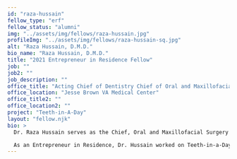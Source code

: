 ```yaml
---
id: "raza-hussain"
fellow_type: "erf"
fellow_status: "alumni"
img: "../assets/img/fellows/raza-hussain.jpg"
profileImg: "../assets/img/fellows/raza-hussain-sq.jpg"
alt: "Raza Hussain, D.M.D."
bio_name: "Raza Hussain, D.M.D."
title: "2021 Entrepreneur in Residence Fellow"
job: ""
job2: ""
job_description: ""
office_title: "Acting Chief of Dentistry Chief of Oral and Maxillofacial Surgery"
office_location: "Jesse Brown VA Medical Center"
office_title2: ""
office_location2: ""
project: "Teeth-in-A-Day"
layout: "fellow.njk"
bio: >
  Dr. Raza Hussain serves as the Chief, Oral and Maxillofacial Surgery (OMFS) at the Jesse Brown VA Medical Center.  

  As an Entrepreneur in Residence, Dr. Hussain worked on Teeth-in-a-Day, a program that aims to redefine OMFS by offering implant-based, immediate load, full-arch prosthodontic rehabilitation of a patient's entire missing dentition and surrounding soft tissue structures. This method allows an eligible Veteran who is missing all his/her teeth, or who has teeth damaged beyond repair, to have them replaced with an implant retained prothesis in one appointment.
---
```


